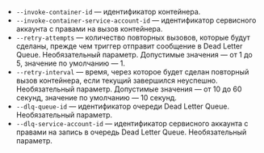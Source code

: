 * `--invoke-container-id` — идентификатор контейнера.
* `--invoke-container-service-account-id` — идентификатор сервисного аккаунта с правами на вызов контейнера.
* `--retry-attempts` — количество повторных вызовов, которые будут сделаны, прежде чем триггер отправит сообщение в Dead Letter Queue. Необязательный параметр. Допустимые значения — от 1 до 5, значение по умолчанию — 1.
* `--retry-interval` — время, через которое будет сделан повторный вызов контейнера, если текущий завершился неуспешно. Необязательный параметр. Допустимые значения — от 10 до 60 секунд, значение по умолчанию — 10 секунд.
* `--dlq-queue-id` — идентификатор очереди Dead Letter Queue. Необязательный параметр.
* `--dlq-service-account-id` — идентификатор сервисного аккаунта с правами на запись в очередь Dead Letter Queue. Необязательный параметр.